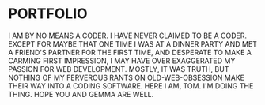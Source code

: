 # PORTFOLIO
I AM BY NO MEANS A CODER. I HAVE NEVER CLAIMED TO BE A CODER. EXCEPT FOR MAYBE THAT ONE TIME I WAS AT A DINNER PARTY AND MET A FRIEND'S PARTNER FOR THE FIRST TIME, AND DESPERATE TO MAKE A CARMING FIRST IMPRESSION, I MAY HAVE OVER EXAGGERATED MY PASSION FOR WEB DEVELOPMENT. MOSTLY, IT WAS TRUTH, BUT NOTHING OF MY FERVEROUS RANTS ON OLD-WEB-OBSESSION MAKE THEIR WAY INTO A CODING SOFTWARE. HERE I AM, TOM. I'M DOING THE THING. HOPE YOU AND GEMMA ARE WELL. 